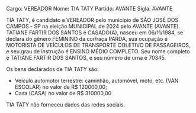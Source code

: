 Cargo: VEREADOR
Nome: TIA TATY
Partido: AVANTE
Sigla: AVANTE

TIA TATY, é candidato a VEREADOR pelo município de SÃO JOSÉ DOS CAMPOS - SP na eleição MUNICIPAL de 2024 pelo AVANTE (AVANTE).
TATIANE FARTIR DOS SANTOS é CASADO(A), nasceu em 06/11/1984, se declara do gênero FEMININO da cor/raça PARDA, sua ocupação é MOTORISTA DE VEÍCULOS DE TRANSPORTE COLETIVO DE PASSAGEIROS, e seu grau de instrução é ENSINO MÉDIO COMPLETO.
Seu nome completo é TATIANE FARTIR DOS SANTOS, e seu número de urna é 70345.

Os bens declarados de TIA TATY são: 
- Veículo automotor terrestre: caminhão, automóvel, moto, etc. (VAN ESCOLAR) no valor de R$ 120000,00;
- Casa (CASA) no valor de R$ 310000,00

TIA TATY não forneceu dados das redes sociais.